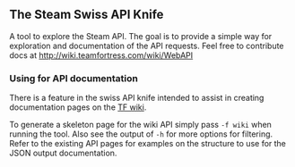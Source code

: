 ## The Steam Swiss API Knife ##

A tool to explore the Steam API. The goal is to provide a simple
way for exploration and documentation of the API requests. Feel
free to contribute docs at http://wiki.teamfortress.com/wiki/WebAPI

### Using for API documentation ###

There is a feature in the swiss API knife intended to assist in
creating documentation pages on the [TF wiki](http://wiki.teamfortress.com/wiki/WebAPI).

To generate a skeleton page for the wiki API simply pass `-f wiki` when running the tool.
Also see the output of `-h` for more options for filtering. Refer to the existing API pages
for examples on the structure to use for the JSON output documentation.
